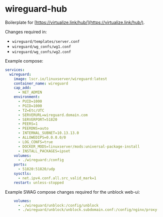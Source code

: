 # wireguard-hub

Boilerplate for [https://virtualize.link/hub/](https://virtualize.link/hub/).

Changes required in:
- `wireguard/templates/server.conf`
- `wireguard/wg_confs/wg1.conf`
- `wireguard/wg_confs/wg2.conf`

Example compose:

```yaml
services:
  wireguard:
    image: lscr.io/linuxserver/wireguard:latest
    container_name: wireguard
    cap_add:
      - NET_ADMIN
    environment:
      - PUID=1000
      - PGID=1000
      - TZ=Etc/UTC
      - SERVERURL=wireguard.domain.com
      - SERVERPORT=51820
      - PEERS=1
      - PEERDNS=auto
      - INTERNAL_SUBNET=10.13.13.0
      - ALLOWEDIPS=0.0.0.0/0
      - LOG_CONFS=true
      - DOCKER_MODS=linuxserver/mods:universal-package-install
      - INSTALL_PACKAGES=ipset
    volumes:
      - ./wireguard:/config
    ports:
      - 51820:51820/udp
    sysctls:
      - net.ipv4.conf.all.src_valid_mark=1
    restart: unless-stopped
```

Example SWAG compose changes required for the unblock web-ui:

```yaml
    volumes:
      - ./wireguard/unblock:/config/unblock
      - ./wireguard/unblock/unblock.subdomain.conf:/config/nginx/proxy-confs/unblock.subdomain.conf:ro
```
